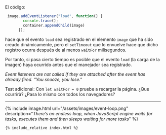El código:

```js
 image.addEventListener("load", function() {
        console.trace();
        container.appendChild(image)
      });
```

hace que el evento `load` sea registrado en el elemento `image` que ha sido creado dinámicamente, pero el `setTimeout` que lo envuelve hace que dicho registro ocurra 
después de al menos `waitFor` milisegundos. 

Por tanto, si pasa cierto tiempo es posible que el evento `load` (la carga de la imagen)
 haya ocurrido antes que el manejador sea registrado.

*Event listeners are not called if they are attached after the event has already fired. "You snooze, you lose."*

Test adicional: Con `let waitFor = 0` pruebe a recargar la página. ¿Que ocurrirà?
¿Pasa lo mismo con todos los navegadores?

<hr/>

{% include image.html url="/assets/images/event-loop.png" description="<i>There’s an endless loop, when JavaScript engine waits for tasks, executes them and then sleeps waiting for more tasks</i>" %}

```html
{% include_relative index.html %}
```

